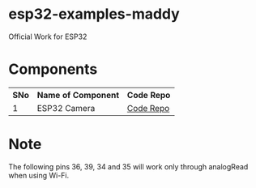# esp32-examples-maddy
Official Work for ESP32

# Components

<table>
  <tr>
    <th>SNo</th>
    <th>Name of Component</th>
    <th>Code Repo</th>
  </tr>
  <tr>
    <td>1</td>
    <td>ESP32 Camera</td>
    <td><a href="https://github.com/maddydevgits/esp32-examples-maddy/tree/main/ESP32-Cam">Code Repo</td>
  </tr>
</table>

# Note

The following pins 36, 39, 34 and 35 will work only through analogRead when using Wi-Fi. 
